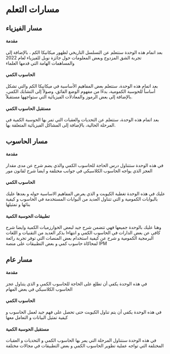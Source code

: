 # مسارات التعلم 






## مسار الفيزياء 


#### مقدمة 

بعد اتمام  هذه الوحدة ستتعلم عن التسلسل التاريخي لظهور ميكانيكا الكم ، بالإضافة إلى تجربة الشق المزدوج وبعض المعلومات حول جائزة نوبل للفيزياء لعام 2022 والمساهمات الهامة التي قدمها العلماء   

 #### الحاسوب الكمي

بعد اتمام  هذه الوحدة،  ستتعلم بعض المفاهيم الأساسية في ميكانيكا الكم والتي تشكل أساساً للحوسبة الكمومية، بدءًا من مفهوم الوضع الفائق، وصولاً إلى التشابك الكمي، بالإضافة إلى بعض الرموز والمعادلات الفيزيائية التي ستواجهها مستقبلاً.


####  مستقبل الحاسوب الكمي 

بعد اتمام  هذه الوحدة،  ستتعلم عن التحديات والعقبات التي تمر بها   الحوسبة الكمية  في المرحلة الحالية، بالإضافة إلى المشاكل الفيزيائية المتعلقة بها.



 ## مسار الحاسوب

#### مقدمة 
في هذه الوحدة ستتناول درس الحاجة للحاسوب الكمي والذي يضم شرح عن مدى مقدار العجز الذي يواجه الحاسوب الكلاسيكي في جوانب مختلفة و ايضا شرح لقانون مور  



 #### الحاسوب الكمي

عليك في هذه الوحدة تغطية الكيوبت و الذي يعرض المفاهيم الاساسية حوله و بعدها عليك بالبوابات الكمومية و التي تتناول العديد من البوابات المستخدمة في الحاسوب و كيفية بنائها و تمثيلها 




 #### تطبيقات الحوسبة الكمية 

وهنا عليك بالوحدة جميعها فهي تتضمن شرح جيد لبعض الخوارزميات الكمية وايضا شرح كافي عن بعض الدارات في الحاسوب الكمي و انتهاءا بذكر العديد من التقنيات و اللغات البرمجية الكمومية و شرح عن كيفية استخدام بعض المنصات التي توفر تجربة رائعة لمحاكاة حاسوب كمي و بعض التطبيقات على منصة IPM



 ## مسار عام 


 #### مقدمة 
في هذه الوحدة يكفي أن تطلع على الحاجة للحاسوب الكمي و الذي يتناول عجز الحاسوب الكلاسيكي في بعض المهام 


 #### الحاسوب الكمي
في هذه الوحدة يكفي أن يتم تناول الكيوبت حتى تحصل على فهم جيد لعمل الحاسوب و كيفية تمثيل البيانات و التعامل معها 


 #### مستقبل الحوسبة الكمية 

في هذه الوحدة سنتناول المرحلة التي يمر بها الحاسوب الكمي و التحديات و العقبات المختلفة التي تواجه عملية تطوير الحاسوب الكمي 
و بعض التطبيقات في مجالات مختلفة 


